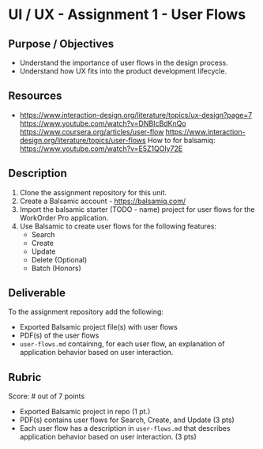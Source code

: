 # UI / UX - Assignment 1 - User Flows

## Purpose / Objectives

- Understand the importance of user flows in the design process. 
- Understand how UX fits into the product development lifecycle. 

## Resources

- []()
https://www.interaction-design.org/literature/topics/ux-design?page=7 
https://www.youtube.com/watch?v=DNBIcBdKnQo 
https://www.coursera.org/articles/user-flow 
https://www.interaction-design.org/literature/topics/user-flows 
How to for balsamiq: https://www.youtube.com/watch?v=E5Z1QOly72E  


## Description

1. Clone the assignment repository for this unit.
2. Create a Balsamic account - https://balsamiq.com/
3. Import the balsamic starter (TODO - name) project for user flows for the WorkOrder Pro application.
4. Use Balsamic to create user flows for the following features:
    - Search
    - Create
    - Update
    - Delete (Optional)
    - Batch (Honors)

## Deliverable

To the assignment repository add the following:
- Exported Balsamic project file(s) with user flows
- PDF(s) of the user flows
- `user-flows.md` containing, for each user flow, an explanation of application behavior based on user interaction.

## Rubric 

Score: # out of 7 points

- Exported Balsamic project in repo (1 pt.)
- PDF(s) contains user flows for Search, Create, and Update (3 pts)
- Each user flow has a description in `user-flows.md` that describes application behavior based on user interaction. (3 pts)
